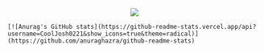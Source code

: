 <div align="center">
	<a href="https://discord.com/users/847772018928779285" >  
  		<img src="https://lanyard.cnrad.dev/api/847772018928779285"  />  
	</a>  
</div>


	[![Anurag's GitHub stats](https://github-readme-stats.vercel.app/api?username=CoolJosh0221&show_icons=true&theme=radical)](https://github.com/anuraghazra/github-readme-stats)
